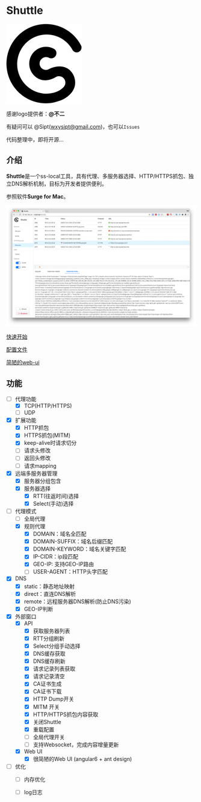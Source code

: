 # Shuttle



![Shuttle](./Shuttle_Logo.PNG)

感谢logo提供者：**@不二**

有疑问可以 @Sipt(wxysipt@gmail.com)，也可以`Issues`

代码整理中，即将开源...

## 介绍
**Shuttle**是一个ss-local工具，具有代理、多服务器选择、HTTP/HTTPS抓包、独立DNS解析机制，目标为开发者提供便利。

参照软件**Surge for Mac**。

![Introduction](static/dump_mitm.jpg)

[快速开始](static/get_start.md)

[配置文件](static/config.md)

[简陋的web-ui](static/web_ui.md)


## 功能
- [ ] 代理功能
	- [x] TCP(HTTP/HTTPS)
	- [ ] UDP
- [x] 扩展功能
	- [x] HTTP抓包
	- [x] HTTPS抓包(MITM)
	- [x] keep-alive时请求切分
	- [ ] 请求头修改
	- [ ] 返回头修改
	- [ ] 请求mapping
- [x] 远端多服务器管理
	- [x] 服务器分组包含
	- [x] 服务器选择
		- [x] RTT(往返时间)选择
		- [x] Select(手动)选择
- [ ] 代理模式
	- [ ] 全局代理
	- [x] 规则代理
		- [x] DOMAIN：域名全匹配
		- [x]  DOMAIN-SUFFIX：域名后缀匹配
		- [x]  DOMAIN-KEYWORD：域名关键字匹配
		- [x]  IP-CIDR：ip段匹配
		- [x]  GEO-IP: 支持GEO-IP路由
		- [ ]  USER-AGENT：HTTP头字匹配
- [x] DNS
	- [x] static：静态地址映射
	- [x] direct：直连DNS解析
	- [x] remote：远程服务器DNS解析(防止DNS污染)
	- [x] GEO-IP判断
- [x] 外部窗口
	- [x] API
		- [x]  获取服务器列表
		- [x]  RTT分组刷新
		- [x]  Select分组手动选择
		- [x]  DNS缓存获取
		- [x]  DNS缓存刷新
		- [x]  请求记录列表获取
		- [x]  请求记录清空
		- [x]  CA证书生成
		- [x]  CA证书下载
		- [x]  HTTP Dump开关
		- [x]  MITM 开关
		- [x]  HTTP/HTTPS抓包内容获取 
		- [x]  关闭Shuttle
		- [x]  重载配置
		- [ ]  全局代理开关
		- [ ]  支持Websocket，完成内容增量更新
	- [x] Web UI
		- [x] 很简陋的Web UI (angular6 + ant design)
- [ ] 优化
	- [ ] 内存优化
	- [ ] log日志


